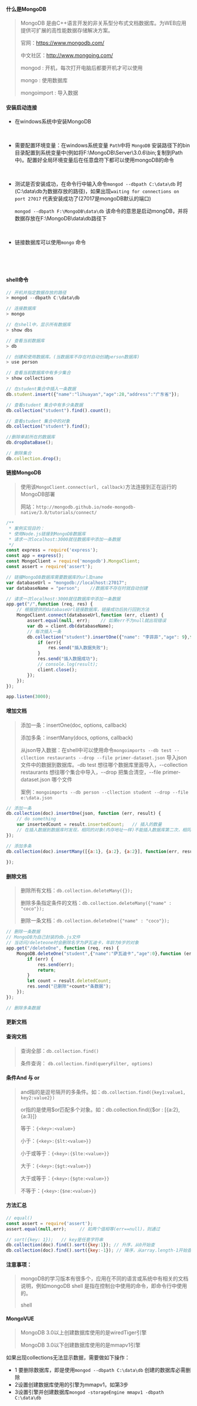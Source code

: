 #### 什么是MongoDB

> MongoDB 是由C++语言开发的非关系型分布式文档数据库。为WEB应用提供可扩展的高性能数据存储解决方案。
>
> 官网：https://www.mongodb.com/
>
> 中文社区：http://www.mongoing.com/
>
> mongod : 开机，每次打开电脑后都要开机才可以使用
>
> mongo : 使用数据库
>
> mongoimport : 导入数据



#### 安装启动连接

- 在windows系统中安装MongoDB

  ​


- 需要配置环境变量：在windows系统变量 `Path`中将 `MongoDB` 安装路径下的bin目录配置到系统变量中(例如将F:\MongoDB\Server\3.0.6\bin;复制到Path中)。配置好全局环境变量后在任意盘符下都可以使用mongoDB的命令

  ​


- 测试是否安装成功，在命令行中输入命令`mongod --dbpath C:\data\db` 时(C:\data\db为数据存放的路径)，如果出现`waiting for connections on port 27017` 代表安装成功了(27017是mongoDB默认的端口)

  `mongod --dbpath F:\MongoDB\data\db` 该命令的意思是启动mongDB，并将数据存放在F:\MongoDB\data\db路径下

  ​

- 链接数据库可以使用`mongo` 命令

  ​

  ​


#### shell命令

```javascript
// 开机并指定数据存放的路径
> mongod --dbpath C:\data\db

// 连接数据库
> mongo

// 在shell中，显示所有数据库
> show dbs

// 查看当前数据库
> db

// 创建和使用数据库。(当数据库不存在时自动创建person数据库)
> use person

// 查看当前数据库中有多少集合
> show collections

// 在student集合中插入一条数据
db.student.insert({"name":"lihuayan","age":28,"address":"广东省"}); 

// 查看student 集合中有多少条数据 
db.collection("student").find().count();

// 查看student 集合中的对象
db.collection("student").find();

//删除单前所在的数据库
db.dropDataBase();

// 删除集合 
db.collection.drop();
```



#### 链接MongoDB

> 使用该`MongoClient.connect(url, callback)`方法连接到正在运行的MongoDB部署
>
> 网站：`http://mongodb.github.io/node-mongodb-native/3.0/tutorials/connect/`

```javascript
/**
 * 案例实现目的：
 * 使用Node.js链接到MongoDB数据库
 * 请求一次localhost:3000就往数据库中添加一条数据
 */
const express = require('express');
const app = express();
const MongoClient = require('mongodb').MongoClient;
const assert = require('assert');

// 链接MongoDB数据库需要数据库的url及name
var databaseUrl = "mongodb://localhost:27017";
var databaseName = "person";	//数据库不存在时就自动创建

// 请求一次localhost:3000就往数据库中添加一条数据
app.get("/",function (req, res) {
    // 根据提供的databaseUrl链接数据库，链接成功后执行回到方法
    MongoClient.connect(databaseUrl,function (err, client) {
        assert.equal(null, err);    // 如果err不为null就出现错误
        var db = client.db(databaseName);
        // 每次插入一条
        db.collection("student").insertOne({"name": "李菲菲","age": 9},function (err, result) {
            if (err){
                res.send("插入数据失败");
            }
            res.send("插入数据成功");
            // console.log(result);
            client.close();
        });
    });
});

app.listen(3000);
```



#### 增加文档

> 添加一条：insertOne(doc, options, callback)
>
> 添加多条：insertMany(docs, options, callback)
>
> 从json导入数据：在shell中可以使用命令`mongoimports --db test --cllection restaurants --drop --file primer-dataset.json` 导入json文件中的数据到数据库。-db test  想往哪个数据库里面导入，--collection restaurants  想往哪个集合中导入，--drop 把集合清空，--file primer-dataset.json  哪个文件
>
> 案例：`mongoimports --db person --cllection student --drop --file e:\data.json`

```javascript
// 添加一条
db.collection(doc).insertOne(json, function (err, result) {
	// do something
  	var insertedCount = result.insertedCount;	// 插入的数量
  	// 在插入数据到数据库时发现，相同的对象(内存地址一样)不能插入数据库第二次，相同的内容只能存在一份
});

// 添加多条
db.collection(doc).insertMany([{a:1}, {a:2}, {a:2}], function(err, result) {
  	
});
```



#### 删除文档

> 删除所有文档：`db.collection.deleteMany({});`
>
> 删除多条指定条件的文档：`db.collection.deleteMany({"name" : "coco"});`
>
> 删除一条文档：`db.collection.deleteOne({"name" : "coco"});`

```javascript
// 删除一条数据
// MongoDB为自己封装的db.js文件
// 当访问/deleteone时会删除名字为萨瓦迪卡，年龄为0岁的对象
app.get("/deleteOne", function (req, res) {
    MongoDB.deleteOne("student",{"name":"萨瓦迪卡","age":0},function (err, result) {
        if (err) {
            res.send(err);
            return;
        }
        let count = result.deletedCount;
        res.send("已删除"+count+"条数据");
    });
});

// 删除多条数据

```



#### 更新文档

> 



#### 查询文档

> 查询全部：`db.collection.find()`
>
> 条件查询： `db.collection.find(queryFilter, options)`



#### 条件And 与 or

> and指的是逗号隔开的多条件。如：`db.collection.find({key1:value1, key2:value2})`
>
> or指的是使用$or匹配多个对象。如：db.collection.find({$or : [{a:2},{a:3}]}
>
> 等于：`{<key>:<value>}`
>
> 小于：`{<key>:{$lt:<value>}}`
>
> 小于或等于：`{<key>:{$lte:<value>}}`
>
> 大于：`{<key>:{$gt:<value>}}`
>
> 大于或等于：`{<key>:{$gte:<value>}}`
>
> 不等于：`{<key>:{$ne:<value>}}`



#### 方法汇总

```javascript
// equal()
const assert = require('assert');
assert.equal(null,err);		// 如两个值相等(err==null)，则通过

// sort({key: 1});   // key是任意字符串
db.collection(doc).find().sort({key:1}); // 升序，从0开始查
db.collection(doc).find().sort({key:-1}); // 降序，从array.length-1开始查
```




#### 注意事项：

> mongoDB的学习版本有很多个，应用在不同的语言或系统中有相关的文档说明，例如mongoDB shell 是指在控制台中使用的命令，即命令行中使用的。
>
> shell



#### MongoVUE

> MongoDB 3.0以上创建数据库使用的是wiredTiger引擎
>
> MongoDB 3.0以下创建数据库使用的是mmapv1引擎

如果出现collections无法显示数据，需要做如下操作：

- 1 要删除数据库，即是使用`mongod --dbpath C:\data\db` 创建的数据库必需删除
- 2设置创建数据库使用的引擎为mmapv1，如第3步
- 3设置引擎并创建数据库`mongod -storageEngine mmapv1 -dbpath C:\data\db`